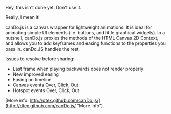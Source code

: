 Hey, this isn't done yet. Don't use it. 

Really, I mean it!

canDo.js is a canvas wrapper for lightweight animations. It is ideal for animating simple UI elements (i.e. buttons, and little graphical widgets). In a nutshell, canDo.js proxies the methods of the HTML Canvas 2D Context, and allows you to add keyframes and easing functions to the properties you pass in. canDo.JS handles the rest.

Issues to resolve before sharing:

* Last frame when playing backwards does not render properly
* New improved easing
* Easing on timeline
* Canvas events Over, Click, Out
* Hotspot events Over, Click, Out

[More info: http://dtex.github.com/canDo.js/](http://dtex.github.com/canDo.js/ "More info").

